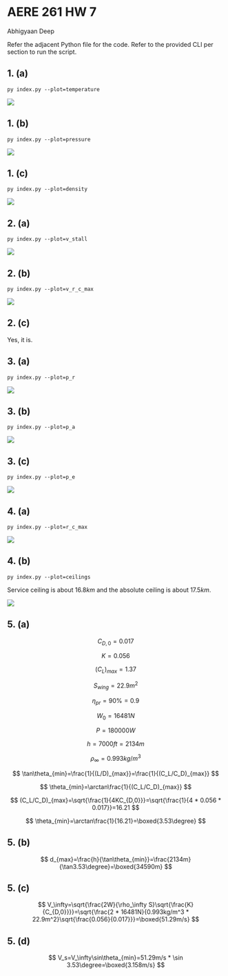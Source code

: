 # AERE 261 HW 7

Abhigyaan Deep

Refer the adjacent Python file for the code. Refer to the provided CLI per section to run the script.

## 1. (a)

`py index.py --plot=temperature`

![](https://i.imgur.com/JjfCAv8.png)

## 1. (b)

`py index.py --plot=pressure`

![](https://i.imgur.com/47g5CXB.png)

## 1. (c)

`py index.py --plot=density`

![](https://i.imgur.com/r91RnYE.png)

## 2. (a)

`py index.py --plot=v_stall`

![](https://i.imgur.com/tXf3J3g.png)

## 2. (b)

`py index.py --plot=v_r_c_max`

![](https://i.imgur.com/7IhKa87.png)

## 2. (c)

Yes, it is.

## 3. (a)

`py index.py --plot=p_r`

![](https://i.imgur.com/1fkANzm.png)

## 3. (b)

`py index.py --plot=p_a`

![](https://i.imgur.com/CF5b2O7.png)

## 3. (c)

`py index.py --plot=p_e`

![](https://i.imgur.com/TWeR79O.png)

## 4. (a)

`py index.py --plot=r_c_max`

![](https://i.imgur.com/FdF0Z8Q.png)

## 4. (b)

`py index.py --plot=ceilings`

Service ceiling is about $16.8km$ and the absolute ceiling is about $17.5km$.

![](https://i.imgur.com/iOO1UBp.png)

## 5. (a)

$$
C_{D,0}=0.017
$$

$$
K=0.056
$$

$$
(C_L)_{max}=1.37
$$

$$
S_{wing}=22.9m^2
$$

$$
\eta_{pr}=90\%=0.9
$$

$$
W_0=16481N
$$

$$
P=180000W
$$

$$
h=7000ft=2134m
$$

$$
\rho_\infty=0.993kg/m^3
$$

$$
\tan\theta_{min}=\frac{1}{(L/D)_{max}}=\frac{1}{(C_L/C_D)_{max}}
$$

$$
\theta_{min}=\arctan\frac{1}{(C_L/C_D)_{max}}
$$

$$
(C_L/C_D)_{max}=\sqrt{\frac{1}{4KC_{D,0}}}=\sqrt{\frac{1}{4 * 0.056 * 0.017}}=16.21
$$

$$
\theta_{min}=\arctan\frac{1}{16.21}=\boxed{3.53\degree}
$$

## 5. (b)

$$
d_{max}=\frac{h}{\tan\theta_{min}}=\frac{2134m}{\tan3.53\degree}=\boxed{34590m}
$$

## 5. (c)

$$
V_\infty=\sqrt{\frac{2W}{\rho_\infty S}\sqrt{\frac{K}{C_{D,0}}}}=\sqrt{\frac{2 * 16481N}{0.993kg/m^3 * 22.9m^2}\sqrt{\frac{0.056}{0.017}}}=\boxed{51.29m/s}
$$

## 5. (d)

$$
V_s=V_\infty\sin\theta_{min}=51.29m/s * \sin 3.53\degree=\boxed{3.158m/s}
$$
